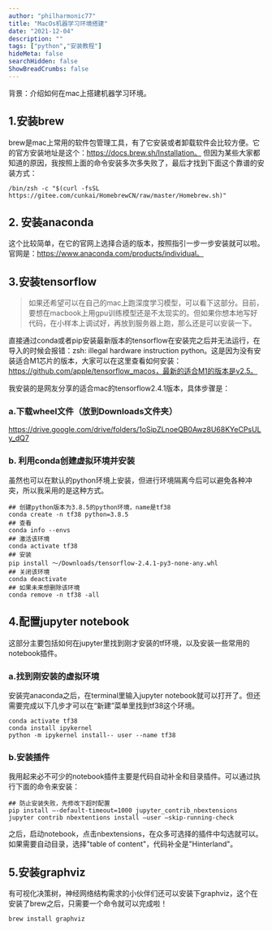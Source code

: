```yaml
---
author: "philharmonic77"
title: "MacOs机器学习环境搭建"
date: "2021-12-04"
description: ""
tags: ["python","安装教程"]
hideMeta: false
searchHidden: false
ShowBreadCrumbs: false
---
```

背景：介绍如何在mac上搭建机器学习环境。

## 1.安装brew

brew是mac上常用的软件包管理工具，有了它安装或者卸载软件会比较方便。它的官方安装地址是这个：https://docs.brew.sh/Installation。 但因为某些大家都知道的原因，我按照上面的命令安装多次多失败了，最后才找到下面这个靠谱的安装方式：

``` shell
/bin/zsh -c "$(curl -fsSL https://gitee.com/cunkai/HomebrewCN/raw/master/Homebrew.sh)"
```

## 2. 安装anaconda

这个比较简单，在它的官网上选择合适的版本，按照指引一步一步安装就可以啦。官网是：https://www.anaconda.com/products/individual。

## 3.安装tensorflow

> 如果还希望可以在自己的mac上跑深度学习模型，可以看下这部分。目前，要想在macbook上用gpu训练模型还是不太现实的。但如果你想本地写好代码，在小样本上调试好，再放到服务器上跑，那么还是可以安装一下。

直接通过conda或者pip安装最新版本的tensorflow在安装完之后并无法运行，在导入的时候会报错：zsh: illegal hardware instruction  python。这是因为没有安装适合M1芯片的版本，大家可以在这里查看如何安装：https://github.com/apple/tensorflow_macos，最新的适合M1的版本是v2.5。

我安装的是网友分享的适合mac的tensorflow2.4.1版本，具体步骤是：

### a.下载wheel文件（放到Downloads文件夹）
https://drive.google.com/drive/folders/1oSipZLnoeQB0Awz8U68KYeCPsULy_dQ7

### b. 利用conda创建虚拟环境并安装
虽然也可以在默认的python环境上安装，但进行环境隔离今后可以避免各种冲突，所以我采用的是这种方式。
``` shell
## 创建python版本为3.8.5的python环境，name是tf38
conda create -n tf38 python=3.8.5
## 查看
conda info --envs
## 激活该环境
conda activate tf38
## 安装
pip install ～/Downloads/tensorflow-2.4.1-py3-none-any.whl
## 关闭该环境
conda deactivate
## 如果未来想删除该环境
conda remove -n tf38 -all
```

## 4.配置jupyter notebook

这部分主要包括如何在jupyter里找到刚才安装的tf环境，以及安装一些常用的notebook插件。

### a.找到刚安装的虚拟环境

安装完anaconda之后，在terminal里输入jupyter notebook就可以打开了。但还需要完成以下几步才可以在“新建”菜单里找到tf38这个环境。
```shell
conda activate tf38
conda install ipykernel
python -m ipykernel install-- user --name tf38
```

### b.安装插件

我用起来必不可少的notebook插件主要是代码自动补全和目录插件。可以通过执行下面的命令来安装：
``` shell 
## 防止安装失败，先修改下超时配置
pip install —-default-timeout=1000 jupyter_contrib_nbextensions
jupyter contrib nbextentions install —user —skip-running-check
```
之后，启动notebook，点击nbextensions，在众多可选择的插件中勾选就可以。如果需要自动目录，选择"table of content"，代码补全是"Hinterland"。

## 5.安装graphviz

有可视化决策树，神经网络结构需求的小伙伴们还可以安装下graphviz，这个在安装了brew之后，只需要一个命令就可以完成啦！
``` shell 
brew install graphviz
```

